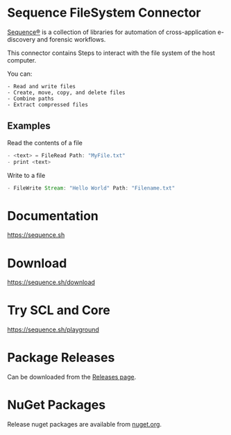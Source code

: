 # Sequence FileSystem Connector

[Sequence®](https://sequence.sh) is a collection of libraries for
automation of cross-application e-discovery and forensic workflows.

This connector contains Steps to interact with the file system of the host computer.

You can:

    - Read and write files
    - Create, move, copy, and delete files
    - Combine paths
    - Extract compressed files

## Examples

Read the contents of a file

```scala
- <text> = FileRead Path: "MyFile.txt"
- print <text>
```

Write to a file

```scala
- FileWrite Stream: "Hello World" Path: "Filename.txt"
```

# Documentation

https://sequence.sh

# Download

https://sequence.sh/download

# Try SCL and Core

https://sequence.sh/playground

# Package Releases

Can be downloaded from the [Releases page](https://gitlab.com/sequence/connectors/filesystem/-/releases).

# NuGet Packages

Release nuget packages are available from [nuget.org](https://www.nuget.org/profiles/Sequence).

